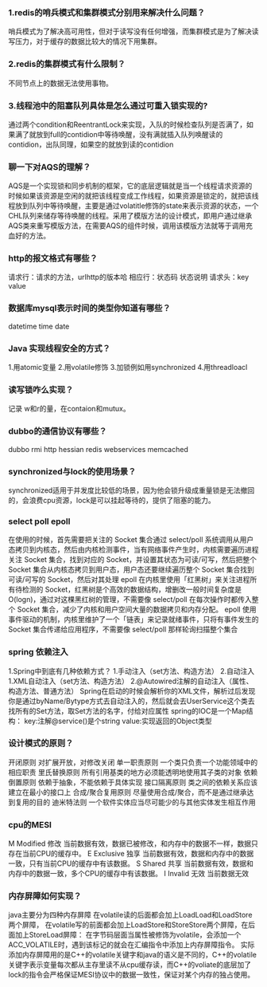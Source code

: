 ### 1.redis的哨兵模式和集群模式分别用来解决什么问题？
哨兵模式为了解决高可用性，但对于读写没有任何增强，而集群模式是为了解决读写压力，对于缓存的数据比较大的情况下用集群。
### 2.redis的集群模式有什么限制？
不同节点上的数据无法使用事物。
### 3.线程池中的阻塞队列具体是怎么通过可重入锁实现的?
通过两个condition和ReentrantLock来实现，入队的时候检查队列是否满了，如果满了就放到full的contidion中等待唤醒，没有满就插入队列唤醒读的contidion，出队同理，如果空的就放到读的contidion
### 聊一下对AQS的理解？
AQS是一个实现锁和同步机制的框架，它的底层逻辑就是当一个线程请求资源的时候如果该资源是空闲的就把该线程变成工作线程，如果资源是锁定的，就把该线程放到队列中等待唤醒，主要是通过volatitle修饰的state来表示资源的状态，一个CHL队列来储存等待唤醒的线程。采用了模版方法的设计模式，即用户通过继承AQS类来重写模版方法，在需要AQS的组件时候，调用该模版方法就等于调用充血好的方法。
### http的报文格式有哪些？
请求行：请求的方法，urlhttp的版本哈
相应行：状态码 状态说明
请求头：key value
### 数据库mysql表示时间的类型你知道有哪些？
datetime time date
### Java 实现线程安全的方式？
1.用atomic变量
2.用volatile修饰
3.加锁例如用synchronized
4.用threadloacl
### 读写锁咋么实现？
记录 w和r的量，在contaion和mutux。
### dubbo的通信协议有哪些？
dubbo rmi http hessian redis webservices memcached
### synchronized与lock的使用场景？
 synchronized适用于并发度比较低的场景，因为他会锁升级成重量锁是无法撤回的，会浪费cpu资源，lock是可以挂起等待的，提供了阻塞的能力。
### select poll epoll
在使用的时候，首先需要把关注的 Socket 集合通过 select/poll 系统调用从用户态拷贝到内核态，然后由内核检测事件，当有网络事件产生时，内核需要遍历进程关注 Socket 集合，找到对应的 Socket，并设置其状态为可读/可写，然后把整个 Socket 集合从内核态拷贝到用户态，用户态还要继续遍历整个 Socket 集合找到可读/可写的 Socket，然后对其处理
epoll 在内核里使用「红黑树」来关注进程所有待检测的 Socket，红黑树是个高效的数据结构，增删改一般时间复杂度是 O(logn)，通过对这棵黑红树的管理，不需要像 select/poll 在每次操作时都传入整个 Socket 集合，减少了内核和用户空间大量的数据拷贝和内存分配。
epoll 使用事件驱动的机制，内核里维护了一个「链表」来记录就绪事件，只将有事件发生的 Socket 集合传递给应用程序，不需要像 select/poll 那样轮询扫描整个集合
### spring 依赖注入
1.Spring中到底有几种依赖方式？
1.手动注入（set方法、构造方法）
2.自动注入
   1.XML自动注入（set方法、构造方法）
   2.@Autowired注解的自动注入（属性、构造方法、普通方法）
Spring在启动的时候会解析你的XML文件，解析过后发现你是通过byName/Bytype方式去自动注入的，然后就会去UserService这个类去找所有的Set方法，取Set方法的名字，付给对应属性
spring的IOC是一个Map结构：
key:注解@service()是个string
value:实现返回的Object类型
### 设计模式的原则？
开闭原则
对扩展开放，对修改关闭
单⼀职责原则
⼀个类只负责⼀个功能领域中的相应职责
⾥⽒替换原则
所有引⽤基类的地⽅必须能透明地使⽤其⼦类的对象
依赖倒置原则
依赖于抽象，不能依赖于具体实现
接⼝隔离原则
类之间的依赖关系应该建⽴在最⼩的接⼝上
合成/聚合复⽤原则 尽量使⽤合成/聚合，⽽不是通过继承达到复⽤的⽬的
迪⽶特法则
⼀个软件实体应当尽可能少的与其他实体发⽣相互作⽤
### cpu的MESI
M	Modified	修改	当前数据有效，数据已被修改，和内存中的数据不一样，数据只存在当前CPU的缓存中。
E	Exclusive	独享	当前数据有效，数据和内存中的数据一致，只有当前CPU的缓存中有该数据。
S	Shared	共享	当前数据有效，数据和内存中的数据一致，多个CPU的缓存中有该数据。
I	Invalid	无效	当前数据无效
### 内存屏障如何实现？
java主要分为四种内存屏障
在volatile读的后面都会加上LoadLoad和LoadStore两个屏障，
在volatile写的前面都会加上LoadStore和StoreStore两个屏障，在后面加上StoreLoad屏障：
在字节码层面当属性被修饰为volatile，会添加一个ACC_VOLATILE时，遇到该标记的就会在汇编指令中添加上内存屏障指令。
实际添加内存屏障用的是C++的volatile关键字和java的语义是不同的，C++的volatile关键字表示变量每次都从主存里读不从cpu缓存读，而C++的voliate的底层加了lock的指令会严格保证MESI协议中的数据一致性，保证对某个内存的独占使用。

